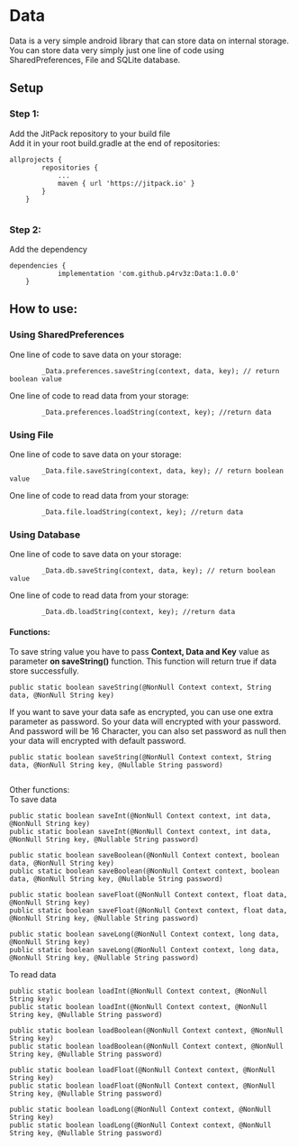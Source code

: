 # Data

Data is a very simple android library that can store data on internal storage.  
You can store data very simply just one line of code using SharedPreferences, File and SQLite database.

## Setup
### Step 1:  
Add the JitPack repository to your build file  
Add it in your root build.gradle at the end of repositories:
```
allprojects {
		repositories {
			...
			maven { url 'https://jitpack.io' }
		}
	}
  
```
### Step 2:  
Add the dependency  
```
dependencies {
	        implementation 'com.github.p4rv3z:Data:1.0.0'
	}
```

## How to use:

### Using SharedPreferences
One line of code to save data on your storage:
```
        _Data.preferences.saveString(context, data, key); // return boolean value

```

One line of code to read data from your storage:
```
        _Data.preferences.loadString(context, key); //return data

```

### Using File
One line of code to save data on your storage:
```
        _Data.file.saveString(context, data, key); // return boolean value

```

One line of code to read data from your storage:
```
        _Data.file.loadString(context, key); //return data

```

### Using Database
One line of code to save data on your storage:
```
        _Data.db.saveString(context, data, key); // return boolean value

```

One line of code to read data from your storage:
```
        _Data.db.loadString(context, key); //return data

```


#### Functions:
To save string value you have to pass **Context, Data and Key** value as parameter **on saveString()** function. This function will return true if data store successfully.
```
public static boolean saveString(@NonNull Context context, String data, @NonNull String key)
```
If you want to save your data safe as encrypted, you can use one extra parameter as password. So your data will encrypted with your password. And password will be 16 Character, you can also set password as null then your data will encrypted with default password.  
```
public static boolean saveString(@NonNull Context context, String data, @NonNull String key, @Nullable String password)
  
```

Other functions:  
To save data
```
public static boolean saveInt(@NonNull Context context, int data, @NonNull String key)
public static boolean saveInt(@NonNull Context context, int data, @NonNull String key, @Nullable String password)

public static boolean saveBoolean(@NonNull Context context, boolean data, @NonNull String key) 
public static boolean saveBoolean(@NonNull Context context, boolean data, @NonNull String key, @Nullable String password)

public static boolean saveFloat(@NonNull Context context, float data, @NonNull String key)
public static boolean saveFloat(@NonNull Context context, float data, @NonNull String key, @Nullable String password)

public static boolean saveLong(@NonNull Context context, long data, @NonNull String key)
public static boolean saveLong(@NonNull Context context, long data, @NonNull String key, @Nullable String password)
```

To read data
```
public static boolean loadInt(@NonNull Context context, @NonNull String key)
public static boolean loadInt(@NonNull Context context, @NonNull String key, @Nullable String password)

public static boolean loadBoolean(@NonNull Context context, @NonNull String key) 
public static boolean loadBoolean(@NonNull Context context, @NonNull String key, @Nullable String password)

public static boolean loadFloat(@NonNull Context context, @NonNull String key)
public static boolean loadFloat(@NonNull Context context, @NonNull String key, @Nullable String password)

public static boolean loadLong(@NonNull Context context, @NonNull String key)
public static boolean loadLong(@NonNull Context context, @NonNull String key, @Nullable String password)
```